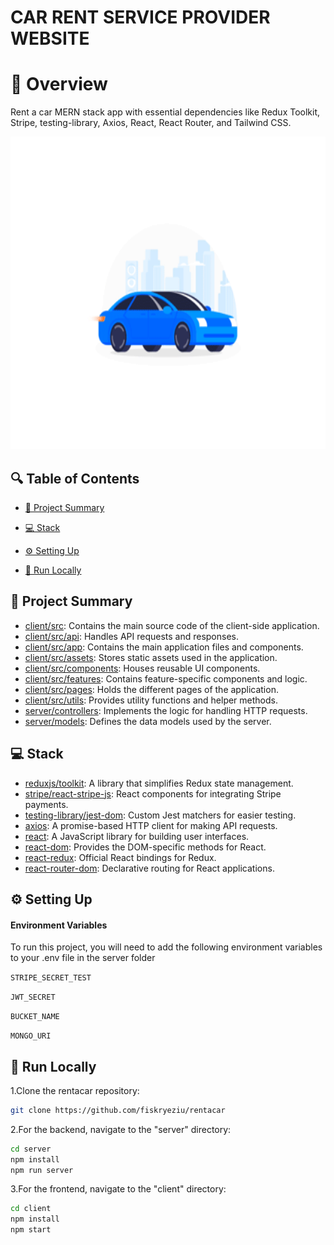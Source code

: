 # CAR **RENT** SERVICE PROVIDER WEBSITE



# 📌 Overview

Rent a car MERN stack app with essential dependencies like Redux Toolkit, Stripe, testing-library, Axios, React, React Router, and Tailwind CSS.

<img src='https://github.com/issaniang5/Location-de-Voitures-MERN/blob/main/loader.gif' height=500px width=800px></img>

## 🔍 Table of Contents

* [📝 Project Summary](#-project-summary)

* [💻 Stack](#-stack)

* [⚙️ Setting Up](#-setting-up)

* [🚀 Run Locally](#-run-locally)



## 📝 Project Summary

- [client/src](client/src): Contains the main source code of the client-side application.
- [client/src/api](client/src/api): Handles API requests and responses.
- [client/src/app](client/src/app): Contains the main application files and components.
- [client/src/assets](client/src/assets): Stores static assets used in the application.
- [client/src/components](client/src/components): Houses reusable UI components.
- [client/src/features](client/src/features): Contains feature-specific components and logic.
- [client/src/pages](client/src/pages): Holds the different pages of the application.
- [client/src/utils](client/src/utils): Provides utility functions and helper methods.
- [server/controllers](server/controllers): Implements the logic for handling HTTP requests.
- [server/models](server/models): Defines the data models used by the server.

## 💻 Stack

- [reduxjs/toolkit](https://redux-toolkit.js.org/): A library that simplifies Redux state management.
- [stripe/react-stripe-js](https://github.com/stripe/react-stripe-js): React components for integrating Stripe payments.
- [testing-library/jest-dom](https://github.com/testing-library/jest-dom): Custom Jest matchers for easier testing.
- [axios](https://axios-http.com/): A promise-based HTTP client for making API requests.
- [react](https://reactjs.org/): A JavaScript library for building user interfaces.
- [react-dom](https://reactjs.org/docs/react-dom.html): Provides the DOM-specific methods for React.
- [react-redux](https://react-redux.js.org/): Official React bindings for Redux.
- [react-router-dom](https://reactrouter.com/web/guides/quick-start): Declarative routing for React applications.

## ⚙️ Setting Up

#### Environment Variables

To run this project, you will need to add the following environment variables to your .env file in the server folder

`STRIPE_SECRET_TEST`

`JWT_SECRET`

`BUCKET_NAME`

`MONGO_URI`

## 🚀 Run Locally
1.Clone the rentacar repository:
```sh
git clone https://github.com/fiskryeziu/rentacar
```
2.For the backend, navigate to the "server" directory:
```bash
cd server
npm install
npm run server
```

3.For the frontend, navigate to the "client" directory:
```bash
cd client
npm install
npm start
```

